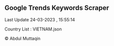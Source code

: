 

## Google Trends Keywords Scraper 
 
Last Update 24-03-2023 , 15:55:14

Country List :
VIETNAM.json



© Abdul Muttaqin 
